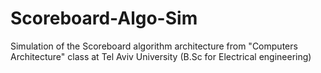 # Scoreboard-Algo-Sim
Simulation of the Scoreboard algorithm architecture from "Computers Architecture" class at Tel Aviv University (B.Sc for Electrical engineering)
